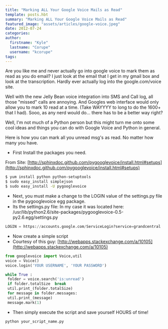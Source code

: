 ```yaml
---
title: "Marking ALL Your Google Voice Mails as Read"
template: posts.hbt
summary: "Marking ALL Your Google Voice Mails as Read"
featured_image: "assets/articles/google-voice.jpeg"
date: 2012-07-24
categories:
author:
  firstname: "Kyle"
  lastname: "Corupe"
  username: "kcorupe"
tags:
---
```

Are you like me and never actually go into google voice to mark them as read as you do email? I just look at the email that I get in my gmail box and look at the transcription. Hardly ever actually log into the google.com/voice site.

Well with the new Jelly Bean voice integration into SMS and Call log, all those "missed" calls are annoying. And Googles web interface would only allow you to mark 10 read at a time. (Take WAYYYY to long to do the 1600+ that I had). Sooo, as any nerd would do... there has to be a better way right?

Well, I'm not much of a Python person but this might turn me onto some cool ideas and things you can do with Google Voice and Python in general.

Here is how you can mark all you unread msg's as read. No matter how many you have.

*   First Install the packages you need.

From Site: [http://sphinxdoc.github.com/pygooglevoice/install.html#setups](http://sphinxdoc.github.com/pygooglevoice/install.html#setups)

```bash
$ yum install python python-setuptools
$ sudo easy_install simplejson
$ sudo easy_install -U pygooglevoice
```

*   Next, you must make a change to the LOGIN value of the settings.py file in the pygooglevoice egg package.
*   Its the settings.py file: In my case it was located here: /usr/lib/python2.6/site-packages/pygooglevoice-0.5-py2.6.egg/settings.py

```python
LOGIN = https://accounts.google.com/ServiceLogin?service=grandcentral
```
*   Now create a simple script
*   Courtesy of this guy: [http://webapps.stackexchange.com/a/10105](http://webapps.stackexchange.com/a/10105)

```python
from googlevoice import Voice,util
voice = Voice()
voice.login('YOUR USERNAME', 'YOUR PASSWORD')

while True :
 folder = voice.search('is:unread')
 if folder.totalSize  break
 util.print_(folder.totalSize)
 for message in folder.messages:
 util.print_(message)
 message.mark(1)
```

*   Then simply execute the script and save yourself HOURS of time!

```bash
python your_script_name.py
```
